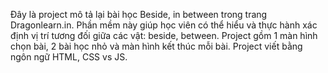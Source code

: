 Đây là project mô tả lại bài học Beside, in between trong trang Dragonlearn.in.
Phần mềm này giúp học viên có thể hiểu và thực hành xác định vị trí tương đối giữa các vật: beside, between.
Project gồm 1 màn hình chọn bài, 2 bài học nhỏ và màn hình kết thúc mỗi bài.
Project viết bằng ngôn ngữ HTML, CSS vs JS.

